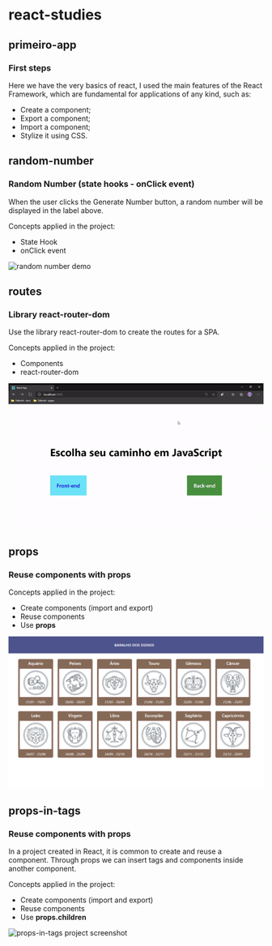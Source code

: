 # react-studies


## primeiro-app



### First steps

Here we have the very basics of react, I used the main features of the React Framework, which are fundamental for applications of any kind, such as:

- Create a component;
- Export a component;
- Import a component;
- Stylize it using CSS.



## random-number



### Random Number (state hooks - onClick event)



When the user clicks the Generate Number button, a random number will be displayed in the label above.

Concepts applied in the project:

- State Hook
- onClick event

![random number demo](./screenshots/random_number.gif)


## routes



### Library react-router-dom



Use the library react-router-dom to create the routes for a SPA.



Concepts applied in the project:

- Components
- react-router-dom

![routes demo](./screenshots/route.gif)



## props



### Reuse components with props

Concepts applied in the project:

- Create components (import and export)
- Reuse components
- Use **props**

![props project screenshot](./screenshots/props.png)

## props-in-tags



### Reuse components with props

In a project created in React, it is common to create and reuse a component. Through props we can insert tags and components inside another component.

Concepts applied in the project:

- Create components (import and export)
- Reuse components
- Use **props.children**

![props-in-tags project screenshot](./screenshots/props-in-tags.gif)
